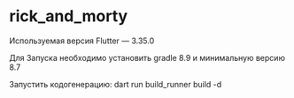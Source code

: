 # rick_and_morty

Используемая версия Flutter — 3.35.0

Для Запуска необходимо установить gradle 8.9 и минимальную версию 8.7

Запустить кодогенерацию:
    dart run build_runner build -d
